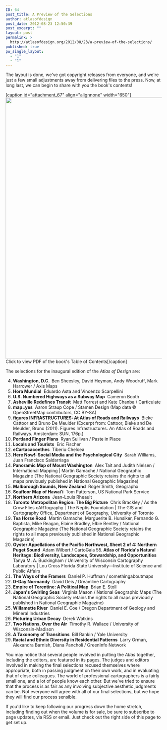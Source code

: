 ```yaml
---
ID: 64
post_title: A Preview of the Selections
author: atlasofdesign
post_date: 2012-08-23 12:50:39
post_excerpt: ""
layout: post
permalink: >
  http://atlasofdesign.org/2012/08/23/a-preview-of-the-selections/
published: true
pw_single_layout:
  - "1"
  - "1"
---
```

The layout is done, we've got copyright releases from everyone, and we're just a few small adjustments away from delivering files to the press. Now, at long last, we can begin to share with you the book's contents!<!--more-->

[caption id="attachment_67" align="alignnone" width="650"]<a href="http://atlasofdesign.org/wp-content/uploads/2012/08/Contents-low-res.pdf"><img class="size-full wp-image-67 " title="Contents Img" src="http://atlasofdesign.org/wp-content/uploads/2012/08/Contents-Img.png" alt="" width="650" height="841" /></a> Click to view PDF of the book's Table of Contents[/caption]

The selections for the inaugural edition of the <em>Atlas of Design</em> are:

4. <strong>Washington, D.C.  </strong>Ben Sheesley, David Heyman, Andy Woodruff, Mark Harrower / Axis Maps
8. <strong>Hora Mundial</strong>  Eduardo Asta and Vincenzo Scarpellini
10. <strong>U.S. Numbered Highways as a Subway Map</strong>  Cameron Booth
14. <strong>Asheville Redefines Transit</strong>  Matt Forrest and Kate Chanba / Carticulate
17. <strong>map=yes</strong>  Aaron Straup Cope / Stamen Design (Map data © OpenStreetMap contributors, CC BY-SA)
20. <strong>figures INFRASTRUCTURES: At Atlas of Roads and Railways</strong>  Bieke Cattoor and Bruno De Meulder (Excerpt from: Cattoor, Bieke and De Meulder, Bruno (2011). Figures Infrastructures. An Atlas of Roads and Railways. Amsterdam: SUN, 176p.)
22. <strong>Portland Finger Plans</strong>  Ryan Sullivan / Paste in Place
26. <strong>Locals and Tourists</strong>  Eric Fischer
28. <strong>eCartacacoethes</strong>  Tiberiu Chelcea
31. <strong>Here Now!: Social Media and the Psychological City</strong>  Sarah Williams, Juan Francisco Saldarriaga
34. <strong>Panoramic Map of Mount Washington</strong>  Alex Tait and Judith Nielsen / International Mapping | Martin Gamache / National Geographic Magazine (The National Geographic Society retains the rights to all maps previously published in National Geographic Magazine)
36. <strong>Malborough Sounds, New Zealand</strong>  Roger Smith, Geographx
40. <strong>Seafloor Map of Hawaiʻi</strong>  Tom Patterson, US National Park Service
44. <strong>Northern Arizona</strong>  Jean-Louis Rheault
47. <strong>Toronto Metropolitan Region: The Big Picture</strong>  Chris Brackley / As the Crow Flies cARTography | The Neptis Foundation | The GIS and Cartography Office, Department of Geography, University of Toronto
50. <strong>Tea Horse Road</strong>  Martin Gamache, Marguerite B. Hunsiker, Fernando G. Baptista, Mike Reagan, Elaine Bradley, Elbie Bentley / National Geographic Magazine (The National Geographic Society retains the rights to all maps previously published in National Geographic Magazine)
52. <strong>Oyster Appellations of the Pacific Northwest, Sheet 2 of 4: Northern Puget Sound</strong>  Adam Wilbert / CartoGaia
55.<strong> Atlas of Florida's Natural Heritage: Biodiversity, Landscapes, Stewardship, and Opportunities</strong>  Tanya M. A. Buckingham / University of Wisconsin Cartography Laboratory | Lou Cross Florida State University—Institute of Science and Public Affairs
58. <strong>The Ways of the Framers</strong>  Daniel P. Huffman / somethingaboutmaps
61. <strong>D-Day Normandy</strong>  David Deis / Dreamline Cartography
64. <strong>Empire of Torentine: A Political Map</strong>  Brian E. Stoll
68. <strong>Japan's Swirling Seas</strong>  Virginia Mason / National Geographic Maps (The National Geographic Society retains the rights to all maps previously published in National Geographic Magazine)
70. <strong>Willamette River</strong>  Daniel E. Coe / Oregon Department of Geology and Mineral Industries
73. <strong>Picturing Urban Decay</strong>  Derek Watkins
76. <strong>Two Nations, Over the Air</strong>  Timothy R. Wallace / University of Wisconsin-Madison
78. <strong>A Taxonomy of Transitions</strong>  Bill Rankin / Yale University
80. <strong>Racial and Ethnic Diversity in Residential Patterns</strong>  Larry Orman, Alexandra Barnish, Diana Pancholi / GreenInfo Network

You may notice that several people involved in putting the <em>Atlas</em> together, including the editors, are featured in its pages. The judges and editors involved in making the final selections recused themselves where appropriate, both in passing judgment on their own work, and in evaluating that of close colleagues. The world of professional cartographers is a fairly small one, and a lot of people know each other. But we've tried to ensure that the process is as fair as any involving subjective aesthetic judgments can be. Not everyone will agree with all of our final selections, but we hope they will find our process sensible.

If you'd like to keep following our progress down the home stretch, including finding out when the volume is for sale, be sure to subscribe to page updates, via RSS or email. Just check out the right side of this page to get set up.